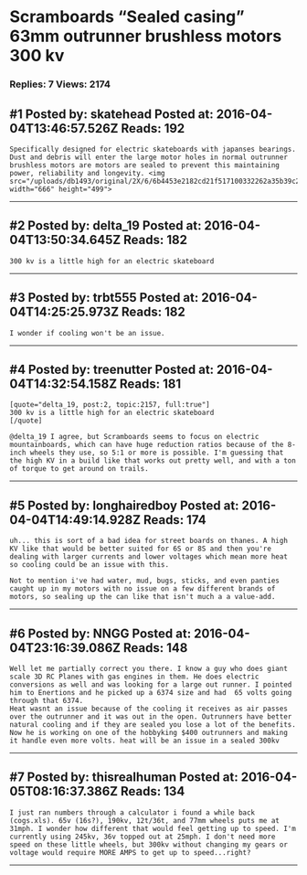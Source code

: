 # Scramboards &ldquo;Sealed casing&rdquo; 63mm outrunner brushless motors 300 kv

### Replies: 7 Views: 2174

## \#1 Posted by: skatehead Posted at: 2016-04-04T13:46:57.526Z Reads: 192

```
Specifically designed for electric skateboards with japanses bearings. Dust and debris will enter the large motor holes in normal outrunner brushless motors are motors are sealed to prevent this maintaining power, reliability and longevity. <img src="/uploads/db1493/original/2X/6/6b4453e2182cd21f517100332262a35b39c29d31.JPG" width="666" height="499">
```

---
## \#2 Posted by: delta_19 Posted at: 2016-04-04T13:50:34.645Z Reads: 182

```
300 kv is a little high for an electric skateboard
```

---
## \#3 Posted by: trbt555 Posted at: 2016-04-04T14:25:25.973Z Reads: 182

```
I wonder if cooling won't be an issue.
```

---
## \#4 Posted by: treenutter Posted at: 2016-04-04T14:32:54.158Z Reads: 181

```
[quote="delta_19, post:2, topic:2157, full:true"]
300 kv is a little high for an electric skateboard
[/quote]

@delta_19 I agree, but Scramboards seems to focus on electric mountainboards, which can have huge reduction ratios because of the 8-inch wheels they use, so 5:1 or more is possible. I'm guessing that the high KV in a build like that works out pretty well, and with a ton of torque to get around on trails.
```

---
## \#5 Posted by: longhairedboy Posted at: 2016-04-04T14:49:14.928Z Reads: 174

```
uh... this is sort of a bad idea for street boards on thanes. A high KV like that would be better suited for 6S or 8S and then you're dealing with larger currents and lower voltages which mean more heat so cooling could be an issue with this. 

Not to mention i've had water, mud, bugs, sticks, and even panties caught up in my motors with no issue on a few different brands of motors, so sealing up the can like that isn't much a a value-add.
```

---
## \#6 Posted by: NNGG Posted at: 2016-04-04T23:16:39.086Z Reads: 148

```
Well let me partially correct you there. I know a guy who does giant scale 3D RC Planes with gas engines in them. He does electric conversions as well and was looking for a large out runner. I pointed him to Enertions and he picked up a 6374 size and had  65 volts going through that 6374.
Heat wasnt an issue because of the cooling it receives as air passes over the outrunner and it was out in the open. Outrunners have better natural cooling and if they are sealed you lose a lot of the benefits. Now he is working on one of the hobbyking $400 outrunners and making it handle even more volts. heat will be an issue in a sealed 300kv
```

---
## \#7 Posted by: thisrealhuman Posted at: 2016-04-05T08:16:37.386Z Reads: 134

```
I just ran numbers through a calculator i found a while back (cogs.xls). 65v (16s?), 190kv, 12t/36t, and 77mm wheels puts me at 31mph. I wonder how different that would feel getting up to speed. I'm currently using 245kv, 36v topped out at 25mph. I don't need more speed on these little wheels, but 300kv without changing my gears or voltage would require MORE AMPS to get up to speed...right?
```

---
